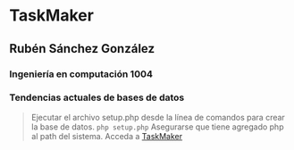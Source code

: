 # TaskMaker

## Rubén Sánchez González
### Ingeniería en computación 1004
### Tendencias actuales de bases de datos

> Ejecutar el archivo setup.php desde la línea de comandos para crear la base de datos.
`php setup.php`
Asegurarse que tiene agregado php al path del sistema.
Acceda a [TaskMaker](localhost/TaskMaker)
